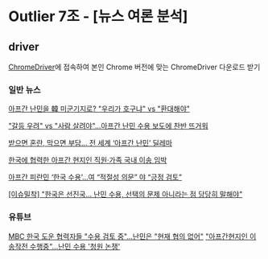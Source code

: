 # Outlier 7조 - [뉴스 여론 분석]

## driver
[ChromeDriver](https://chromedriver.chromium.org/downloads)에 접속하여 본인 Chrome 버전에 맞는 ChromeDriver 다운로드 받기


### 일반 뉴스
[아프간 난민을 韓 미군기지로? "우리가 호구냐" vs "환대해야"](https://news.naver.com/main/read.naver?mode=LSD&mid=sec&sid1=102&oid=008&aid=0004634396)

["갈등 우려" vs "사람 살려야"…아프간 난민 수용 보도에 찬반 뜨거워](https://news.naver.com/main/read.naver?mode=LSD&mid=sec&sid1=102&oid=421&aid=0005555453)

[받으면 혼란, 막으면 부담… 전 세계 ‘아프간 난민’ 딜레마](https://news.naver.com/main/read.naver?mode=LSD&mid=sec&sid1=104&oid=081&aid=0003210731)

[한국에 협력한 아프간 현지인 직원·가족 국내 이송 임박](https://news.naver.com/main/read.naver?mode=LSD&mid=sec&sid1=100&oid=028&aid=0002557848)

[아프간 피란민 ‘한국 수용’…여 “적절성 의문” 야 “긍정 검토”](https://news.naver.com/main/read.naver?mode=LSD&mid=sec&sid1=100&oid=028&aid=0002557561)

[\[이슈밀착\] "한국은 선진국... 난민 수용, 선택의 문제 아니라는 점 당당히 말해야"](https://news.naver.com/main/read.naver?mode=LSD&mid=sec&sid1=102&oid=469&aid=0000628032)


### 유튜브
[MBC 한국 도운 협력자들 "수용 검토 중"…난민은 "현재 협의 없어"](https://www.youtube.com/watch?v=vRqwn9-JSzU)
[\"아프간현지인 이송작전 수행중\"...난민 수용 \'청원 논쟁\'](https://www.youtube.com/watch?v=62xeDNJZoI4)